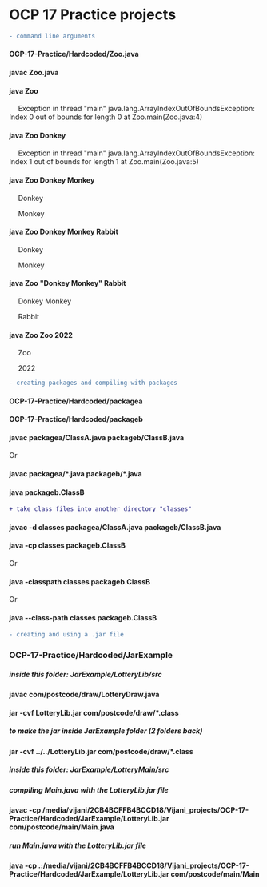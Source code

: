 # OCP 17 Practice projects
``` diff
- command line arguments
```
#### OCP-17-Practice/Hardcoded/Zoo.java

#### javac Zoo.java

#### java Zoo 
&emsp; Exception in thread "main" java.lang.ArrayIndexOutOfBoundsException: Index 0 out of bounds for length 0 at Zoo.main(Zoo.java:4)

#### java Zoo Donkey
&emsp; Exception in thread "main" java.lang.ArrayIndexOutOfBoundsException: Index 1 out of bounds for length 1 at Zoo.main(Zoo.java:5)

#### java Zoo Donkey Monkey
&emsp; Donkey

&emsp; Monkey

#### java Zoo Donkey Monkey Rabbit
&emsp; Donkey

&emsp; Monkey

#### java Zoo "Donkey Monkey" Rabbit
&emsp; Donkey Monkey

&emsp; Rabbit

#### java Zoo Zoo 2022
&emsp; Zoo

&emsp; 2022

``` diff
- creating packages and compiling with packages 
```

#### OCP-17-Practice/Hardcoded/packagea
#### OCP-17-Practice/Hardcoded/packageb

#### javac packagea/ClassA.java packageb/ClassB.java
Or
#### javac packagea/\*.java packageb/\*.java

#### java packageb.ClassB

``` diff
+ take class files into another directory "classes" 
```

#### javac -d classes packagea/ClassA.java packageb/ClassB.java

#### java -cp classes packageb.ClassB
Or
#### java -classpath classes packageb.ClassB
Or
#### java --class-path classes packageb.ClassB

``` diff
- creating and using a .jar file
```

### OCP-17-Practice/Hardcoded/JarExample

##### inside this folder: JarExample/LotteryLib/src
#### javac com/postcode/draw/LotteryDraw.java
#### jar -cvf LotteryLib.jar com/postcode/draw/\*.class

##### to make the jar inside JarExample folder (2 folders back)
#### jar -cvf ../../LotteryLib.jar com/postcode/draw/*.class

##### inside this folder: JarExample/LotteryMain/src

##### compiling Main.java with the LotteryLib.jar file
#### javac -cp /media/vijani/2CB4BCFFB4BCCD18/Vijani_projects/OCP-17-Practice/Hardcoded/JarExample/LotteryLib.jar com/postcode/main/Main.java

##### run Main.java with the LotteryLib.jar file
#### java -cp .:/media/vijani/2CB4BCFFB4BCCD18/Vijani_projects/OCP-17-Practice/Hardcoded/JarExample/LotteryLib.jar com/postcode/main/Main


